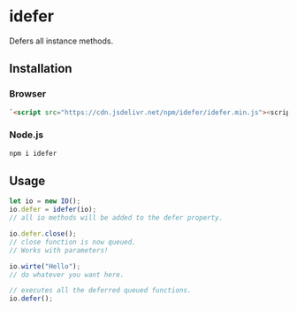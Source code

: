 # idefer

Defers all instance methods.

## Installation

### Browser

```html
`<script src="https://cdn.jsdelivr.net/npm/idefer/idefer.min.js"><script/>`
```

### Node.js

```sh
npm i idefer
```

## Usage

```js
let io = new IO();
io.defer = idefer(io);
// all io methods will be added to the defer property.

io.defer.close();
// close function is now queued.
// Works with parameters!

io.wirte("Hello");
// do whatever you want here.

// executes all the deferred queued functions.
io.defer();
```
